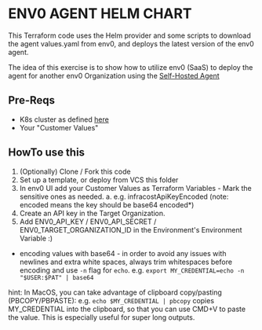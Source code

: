 # ENV0 AGENT HELM CHART

This Terraform code uses the Helm provider and some scripts to download the agent values.yaml from env0, and deploys the latest version of the env0 agent.

The idea of this exercise is to show how to utilize env0 (SaaS) to deploy the agent for another env0 Organization using the [Self-Hosted Agent](https://docs.env0.com/docs/self-hosted-kubernetes-agent)

## Pre-Reqs
* K8s cluster as defined [here](https://docs.env0.com/docs/self-hosted-kubernetes-agent)
* Your "Customer Values"

## HowTo use this
1. (Optionally) Clone / Fork this code
2. Set up a template, or deploy from VCS this folder
3. In env0 UI add your Customer Values as Terraform Variables - Mark the sensitive ones as needed.
  a.  e.g. infracostApiKeyEncoded (note: encoded means the key should be base64 encoded*)
4. Create an API key in the Target Organization. 
5. Add ENV0_API_KEY / ENV0_API_SECRET / ENV0_TARGET_ORGANIZATION_ID in the Environment's Environment Variable :)

* encoding values with base64 - in order to avoid any issues with newlines and extra white spaces, always trim whitespaces before encoding and use `-n` flag for `echo`.  e.g. `export MY_CREDENTIAL=echo -n "$USER:$PAT" | base64`

hint: In MacOS, you can take advantage of clipboard copy/pasting (PBCOPY/PBPASTE): 
e.g.  `echo $MY_CREDENTIAL | pbcopy` copies MY_CREDENTIAL into the clipboard, so that you can use CMD+V to paste the value.  This is especially useful for super long outputs.

